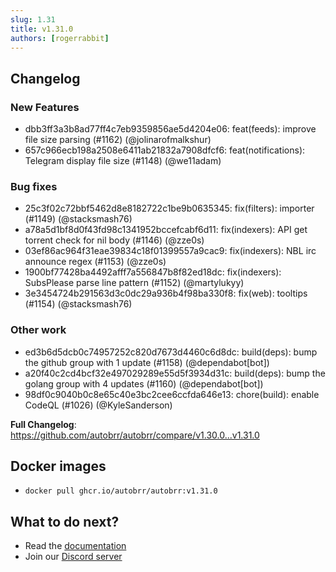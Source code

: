 ```yaml
---
slug: 1.31
title: v1.31.0
authors: [rogerrabbit]
---
```


## Changelog

### New Features
* dbb3ff3a3b8ad77ff4c7eb9359856ae5d4204e06: feat(feeds): improve file size parsing (#1162) (@jolinarofmalkshur)
* 657c966ecb198a2508e6411ab21832a7908dfcf6: feat(notifications): Telegram display file size (#1148) (@we11adam)

### Bug fixes
* 25c3f02c72bbf5462d8e8182722c1be9b0635345: fix(filters): importer (#1149) (@stacksmash76)
* a78a5d1bf8d0f43fd98c1341952bccefcabf6d11: fix(indexers): API get torrent check for nil body (#1146) (@zze0s)
* 03ef86ac964f31eae39834c18f01399557a9cac9: fix(indexers): NBL irc announce regex (#1153) (@zze0s)
* 1900bf77428ba4492afff7a556847b8f82ed18dc: fix(indexers): SubsPlease parse line pattern (#1152) (@martylukyy)
* 3e3454724b291563d3c0dc29a936b4f98ba330f8: fix(web): tooltips (#1154) (@stacksmash76)

### Other work
* ed3b6d5dcb0c74957252c820d7673d4460c6d8dc: build(deps): bump the github group with 1 update (#1158) (@dependabot[bot])
* a20f40c2cd4bcf32e497029289e55d5f3934d31c: build(deps): bump the golang group with 4 updates (#1160) (@dependabot[bot])
* 98df0c9040b0c8e65c40e3bc2cee6ccfda646e13: chore(build): enable CodeQL (#1026) (@KyleSanderson)

**Full Changelog**: https://github.com/autobrr/autobrr/compare/v1.30.0...v1.31.0

## Docker images

- `docker pull ghcr.io/autobrr/autobrr:v1.31.0`

## What to do next?

- Read the [documentation](https://autobrr.com)
- Join our [Discord server](https://discord.gg/8s5d8pFhba)

